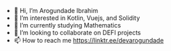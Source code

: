 - 👋 Hi, I’m Arogundade Ibrahim 
- 👀 I’m interested in Kotlin, Vuejs, and Solidity
- 🌱 I’m currently studying Mathematics 
- 💞️ I’m looking to collaborate on DEFI projects
- 📫 How to reach me https://linktr.ee/devarogundade
